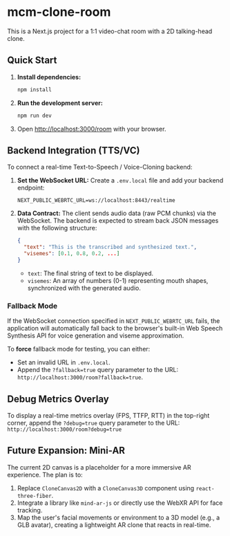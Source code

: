 # mcm-clone-room

This is a Next.js project for a 1:1 video-chat room with a 2D talking-head clone.

## Quick Start

1.  **Install dependencies:**
    ```bash
    npm install
    ```
2.  **Run the development server:**
    ```bash
    npm run dev
    ```
3.  Open [http://localhost:3000/room](http://localhost:3000/room) with your browser.

## Backend Integration (TTS/VC)

To connect a real-time Text-to-Speech / Voice-Cloning backend:

1.  **Set the WebSocket URL:**
    Create a `.env.local` file and add your backend endpoint:
    ```
    NEXT_PUBLIC_WEBRTC_URL=ws://localhost:8443/realtime
    ```

2.  **Data Contract:**
    The client sends audio data (raw PCM chunks) via the WebSocket. The backend is expected to stream back JSON messages with the following structure:
    ```json
    {
      "text": "This is the transcribed and synthesized text.",
      "visemes": [0.1, 0.8, 0.2, ...] 
    }
    ```
    - `text`: The final string of text to be displayed.
    - `visemes`: An array of numbers (0-1) representing mouth shapes, synchronized with the generated audio.

### Fallback Mode

If the WebSocket connection specified in `NEXT_PUBLIC_WEBRTC_URL` fails, the application will automatically fall back to the browser's built-in Web Speech Synthesis API for voice generation and viseme approximation.

To **force** fallback mode for testing, you can either:
- Set an invalid URL in `.env.local`.
- Append the `?fallback=true` query parameter to the URL: `http://localhost:3000/room?fallback=true`.

## Debug Metrics Overlay

To display a real-time metrics overlay (FPS, TTFP, RTT) in the top-right corner, append the `?debug=true` query parameter to the URL:
`http://localhost:3000/room?debug=true`

## Future Expansion: Mini-AR

The current 2D canvas is a placeholder for a more immersive AR experience. The plan is to:
1.  Replace `CloneCanvas2D` with a `CloneCanvas3D` component using `react-three-fiber`.
2.  Integrate a library like `mind-ar-js` or directly use the WebXR API for face tracking.
3.  Map the user's facial movements or environment to a 3D model (e.g., a GLB avatar), creating a lightweight AR clone that reacts in real-time.
